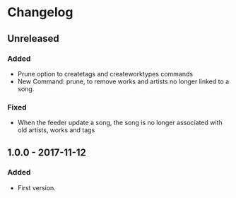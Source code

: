 # Changelog

<!---
## 0.0.1 - 1970-01-01

### Added

- New stuff.

### Changed

- Changed stuff.

### Deprecated

- Deprecated stuff.

### Removed

- Removed stuff.

### Fixed

- Fixed stuff.

### Security

- Security related fix.
-->

## Unreleased

### Added
- Prune option to createtags and createworktypes commands
- New Command: prune, to remove works and artists no longer linked to a song.

### Fixed
- When the feeder update a song, the song is no longer associated with old artists, works and tags

## 1.0.0 - 2017-11-12

### Added

- First version.
